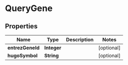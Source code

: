 

# QueryGene


## Properties

Name | Type | Description | Notes
------------ | ------------- | ------------- | -------------
**entrezGeneId** | **Integer** |  |  [optional]
**hugoSymbol** | **String** |  |  [optional]



